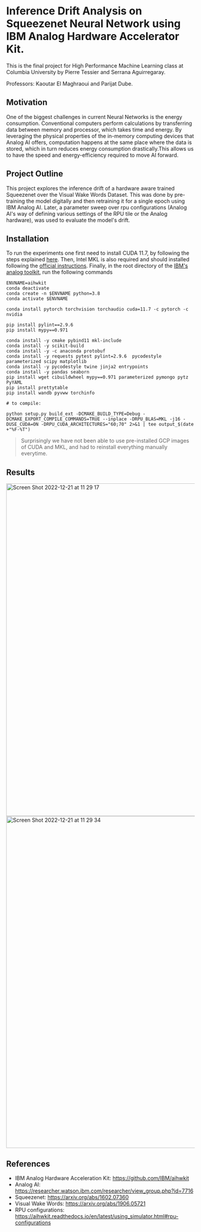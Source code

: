 # Inference Drift Analysis on Squeezenet Neural Network using IBM Analog Hardware Accelerator Kit.

This is the final project for High Performance Machine Learning class at Columbia University by Pierre Tessier and Serrana Aguirregaray.

Professors: Kaoutar El Maghraoui and Parijat Dube.

## Motivation

One of the biggest challenges in current Neural Networks is the energy consumption. Conventional computers perform calculations by transferring data between memory and processor, which takes time and energy. By leveraging the physical properties of the in-memory computing devices that Analog AI offers, computation happens at the same place where the data is stored, which in turn reduces energy consumption drastically.This allows us to have the speed and energy-efficiency required to move AI forward.

## Project Outline

This project explores the inference drift of a hardware aware trained Squeezenet over the Visual Wake Words Dataset. This was done by pre-training the model digitally and then retraining it for a single epoch using IBM Analog AI. Later, a parameter sweep over rpu configurations (Analog AI's way of defining various settings of the RPU tile or the Analog hardware), was used to evaluate the model's drift.

## Installation

To run the experiments one first need to install CUDA 11.7, by following the steps explained [here](https://docs.nvidia.com/cuda/archive/11.7.1/). Then, Intel MKL is also required and should installed following the [official instructions](https://www.intel.com/content/www/us/en/developer/articles/guide/installation-guide-for-oneapi-toolkits.html). Finally, in the root directory of the [IBM's analog toolkit](https://github.com/IBM/aihwkit), run the following commands

```
ENVNAME=aihwkit
conda deactivate
conda create -n $ENVNAME python=3.8
conda activate $ENVNAME

conda install pytorch torchvision torchaudio cuda=11.7 -c pytorch -c nvidia

pip install pylint==2.9.6
pip install mypy==0.971

conda install -y cmake pybind11 mkl-include
conda install -y scikit-build
conda install -y -c anaconda protobuf
conda install -y requests pytest pylint=2.9.6  pycodestyle parameterized scipy matplotlib
conda install -y pycodestyle twine jinja2 entrypoints
conda install -y pandas seaborn
pip install wget cibuildwheel mypy==0.971 parameterized pymongo pytz PyYAML
pip install prettytable
pip install wandb pyvww torchinfo

# to compile: 

python setup.py build_ext -DCMAKE_BUILD_TYPE=Debug -DCMAKE_EXPORT_COMPILE_COMMANDS=TRUE --inplace -DRPU_BLAS=MKL -j16 -DUSE_CUDA=ON -DRPU_CUDA_ARCHITECTURES="60;70" 2>&1 | tee output_$(date +"%F-%T")
``` 
> Surprisingly we have not been able to use pre-installed GCP images of CUDA and MKL, and had to reinstall everything manually everytime.

## Results

<img width="890" alt="Screen Shot 2022-12-21 at 11 29 17" src="https://user-images.githubusercontent.com/49325689/208955488-2ecd3ccf-22b1-42c3-aeec-9d0ffbb9ea22.png">

<img width="888" alt="Screen Shot 2022-12-21 at 11 29 34" src="https://user-images.githubusercontent.com/49325689/208955543-91ab6528-44b2-478c-84c3-ce2795c8a906.png">


## References

- IBM Analog Hardware Acceleration Kit: https://github.com/IBM/aihwkit
- Analog AI: https://researcher.watson.ibm.com/researcher/view_group.php?id=7716 
- Squeezenet: https://arxiv.org/abs/1602.07360
- Visual Wake Words: https://arxiv.org/abs/1906.05721
- RPU configurations: https://aihwkit.readthedocs.io/en/latest/using_simulator.html#rpu-configurations
